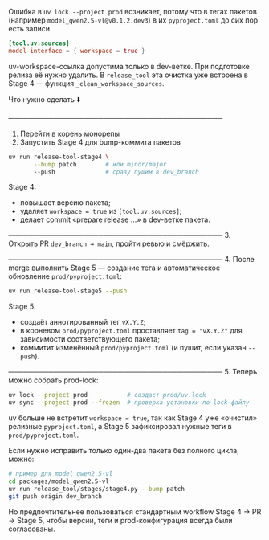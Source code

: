Ошибка в `uv lock --project prod` возникает, потому что в тегах пакетов (например `model_qwen2.5-vl@v0.1.2.dev3`) в их `pyproject.toml` до сих пор есть записи

```toml
[tool.uv.sources]
model-interface = { workspace = true }
```

uv-workspace-ссылка допустима только в dev-ветке.
При подготовке релиза её нужно удалить.
В `release_tool` эта очистка уже встроена в Stage 4 — функция `_clean_workspace_sources`.

Что нужно сделать ⬇️

───────────────────────────────────────────
1. Перейти в корень монорепы
2. Запустить Stage 4 для bump-коммита пакетов
```bash
uv run release-tool-stage4 \
       --bump patch        # или minor/major
       --push              # сразу пушим в dev_branch
```

Stage 4:

* повышает версию пакета;
* удаляет `workspace = true` из `[tool.uv.sources]`;
* делает commit «prepare release …» в dev-ветке пакета.

───────────────────────────────────────────
3. Открыть PR `dev_branch → main`, пройти ревью и смёржить.

───────────────────────────────────────────
4. После merge выполнить Stage 5 — создание тега и
автоматическое обновление `prod/pyproject.toml`:

```bash
uv run release-tool-stage5 --push
```

Stage 5:

* создаёт аннотированный тег `vX.Y.Z`;
* в корневом `prod/pyproject.toml` проставляет
  `tag = "vX.Y.Z"` для зависимости соответствующего пакета;
* коммитит изменённый `prod/pyproject.toml` (и пушит, если указан `--push`).

───────────────────────────────────────────
5. Теперь можно собрать prod-lock:

```bash
uv lock --project prod           # создаст prod/uv.lock
uv sync --project prod --frozen  # проверка установки по lock-файлу
```

uv больше не встретит `workspace = true`, так как Stage 4 уже
«очистил» релизные `pyproject.toml`, а Stage 5 зафиксировал
нужные теги в `prod/pyproject.toml`.

Если нужно исправить только один-два пакета без полного цикла, можно:

```bash
# пример для model_qwen2.5-vl
cd packages/model_qwen2.5-vl
uv run release_tool/stages/stage4.py --bump patch
git push origin dev_branch
```

Но предпочтительнее пользоваться стандартным
workflow Stage 4 → PR → Stage 5, чтобы версии,
теги и prod-конфигурация всегда были согласованы.